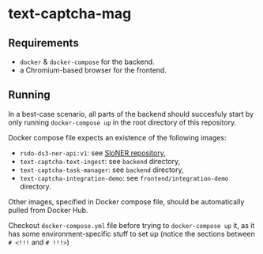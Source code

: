 # text-captcha-mag

## Requirements

- `docker` & `docker-compose` for the backend.
- a Chromium-based browser for the frontend.

## Running

In a best-case scenario, all parts of the backend should succesfuly start by
only running `docker-compose up` in the root directory of this repository.

Docker compose file expects an existence of the following images:
- `rsdo-ds3-ner-api:v1`: see [SloNER repository](https://github.com/RSDO-DS3/SloNER),
- `text-captcha-text-ingest`: see `backend` directory,
- `text-captcha-task-manager`: see `backend` directory,
- `text-captcha-integration-demo`: see `frontend/integration-demo` directory.

Other images, specified in Docker compose file, should be automatically pulled
from Docker Hub.

Checkout `docker-compose.yml` file before trying to `docker-compose up` it, as
it has some environment-specific stuff to set up
(notice the sections between `# <!!!` and `# !!!>`)